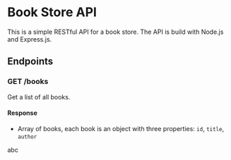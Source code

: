 # Book Store API
This is a simple RESTful API for a book store. The API is build with Node.js and Express.js.

## Endpoints

### GET /books
Get a list of all books.

#### Response

* Array of books, each book is an object with three properties: `id`, `title`, `author`

abc
